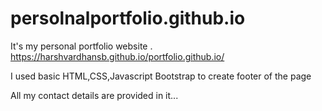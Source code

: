 # persolnalportfolio.github.io
It's my personal portfolio website . 
https://harshvardhansb.github.io/portfolio.github.io/

I used basic HTML,CSS,Javascript
Bootstrap to create footer of the page


All my contact details are provided in it...
